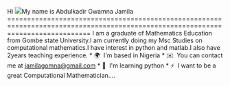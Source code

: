 Hi ![](https://user-images.githubusercontent.com/18350557/176309783-0785949b-9127-417c-8b55-ab5a4333674e.gif)My name is Abdulkadir Gwamna Jamila ================================================================================================================================= I am a graduate of Mathematics Education from Gombe state University.I am currently doing my Msc Studies on computational mathematics.I have interest in python and matlab.I also have 2years teaching experience.  * 🌍  I'm based in Nigeria * ✉️  You can contact me at [jamilagomna@gmail.com](mailto:jamilagomna@gmail.com) * 🧠  I'm learning python * ⚡  I want to be a great Computational Mathematician….
